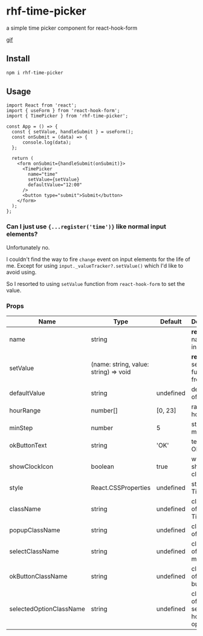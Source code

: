 # rhf-time-picker

a simple time picker component for react-hook-form


[gif](./images/time-picker.gif)


## Install

```bash
npm i rhf-time-picker
```

## Usage

```tsx
import React from 'react';
import { useForm } from 'react-hook-form';
import { TimePicker } from 'rhf-time-picker';

const App = () => {
  const { setValue, handleSubmit } = useForm();
  const onSubmit = (data) => {
      console.log(data);
  };

  return (
    <form onSubmit={handleSubmit(onSubmit)}>
      <TimePicker
        name="time"
        setValue={setValue}
        defaultValue="12:00"
      />
      <button type="submit">Submit</button>
    </form>
  );
};
```

### Can I just use `{...register('time')}` like normal input elements?
 
Unfortunately no.

I couldn't find the way to fire `change` event on input elements for the life of me.
Except for using `input._valueTracker?.setValue()` which I'd like to avoid using.

So I resorted to using `setValue` function from `react-hook-form` to set the value.

### Props

Name                    | Type                                  | Default   | Desscription
---                     | ---                                   | ---       | ---
name                    | string                                |           | **required** name of the input
setValue                | (name: string, value: string) => void |           | **required** setValue function from `useForm`
defaultValue            | string                                | undefined | default value of the input
hourRange               | number[]                              | [0, 23]   | range of hours
minStep                 | number                                | 5         | step of minutes
okButtonText            | string                                | 'OK'      | text of the OK button
showClockIcon           | boolean                               | true      | whether to show the clock icon
style                   | React.CSSProperties                   | undefined | style of the TimePicker
className               | string                                | undefined | className of the TimePicker 
popupClassName          | string                                | undefined | className of the popup
selectClassName         | string                                | undefined | className of hour and minut select
okButtonClassName       | string                                | undefined | className of the OK button
selectedOptionClassName | string                                | undefined | className of the selected hour/minute option

